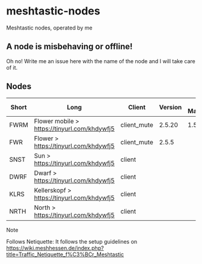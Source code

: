 # meshtastic-nodes
Meshtastic nodes, operated by me

## A node is misbehaving or offline!

Oh no! Write me an issue here with the name of the node and I will take care of it. 

## Nodes

| Short| Long                                         | Client      | Version | Last Maintenance | Follows Netiquette* | Custodian                               |
| -----| -------------------------------------------- | ------------| --------| ---------------- | ------------------- | --------------------------------------- |
| FWRM | Flower mobile > https://tinyurl.com/khdywfj5 | client_mute | 2.5.20  | 1.5.2025         | ✔                  | [@kinkerl](https://github.com/kinkerl)  |
| FWR  | Flower > https://tinyurl.com/khdywfj5        | client_mute | 2.5.5   |                  |                     |                                         |
| SNST | Sun > https://tinyurl.com/khdywfj5           | client      |         |                  |                     |                                         |
| DWRF | Dwarf > https://tinyurl.com/khdywfj5         | client      |         |                  |                     |                                         |
| KLRS | Kellerskopf > https://tinyurl.com/khdywfj5   | client      |         |                  |                     |                                         |
| NRTH | North > https://tinyurl.com/khdywfj5         | client      |         |                  |                     |                                         |

> [!NOTE]  
> Follows Netiquette: It follows the setup guidelines on https://wiki.meshhessen.de/index.php?title=Traffic_Netiquette_f%C3%BCr_Meshtastic
